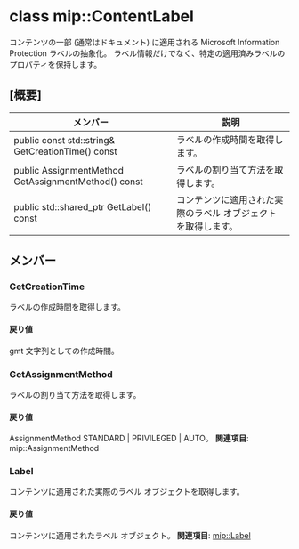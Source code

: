 # <a name="class-mipcontentlabel"></a>class mip::ContentLabel 
コンテンツの一部 (通常はドキュメント) に適用される Microsoft Information Protection ラベルの抽象化。
ラベル情報だけでなく、特定の適用済みラベルのプロパティを保持します。
  
## <a name="summary"></a>[概要]
 メンバー                        | 説明                                
--------------------------------|---------------------------------------------
public const std::string& GetCreationTime() const  |  ラベルの作成時間を取得します。
public AssignmentMethod GetAssignmentMethod() const  |  ラベルの割り当て方法を取得します。
public std::shared_ptr<Label> GetLabel() const  |  コンテンツに適用された実際のラベル オブジェクトを取得します。
  
## <a name="members"></a>メンバー
  
### <a name="getcreationtime"></a>GetCreationTime
ラベルの作成時間を取得します。
  
#### <a name="returns"></a>戻り値
gmt 文字列としての作成時間。
  
### <a name="getassignmentmethod"></a>GetAssignmentMethod
ラベルの割り当て方法を取得します。
  
#### <a name="returns"></a>戻り値
AssignmentMethod STANDARD | PRIVILEGED | AUTO。 
**関連項目**: mip::AssignmentMethod
  
### <a name="label"></a>Label
コンテンツに適用された実際のラベル オブジェクトを取得します。
  
#### <a name="returns"></a>戻り値
コンテンツに適用されたラベル オブジェクト。 
**関連項目**: [mip::Label](#classmip_1_1_label)